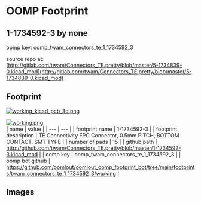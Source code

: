 # OOMP Footprint  
## 1-1734592-3  by none  
  
oomp key: oomp_twam_connectors_te_1_1734592_3  
  
source repo at: [http://gitlab.com/twam/Connectors_TE.pretty/blob/master/5-1734839-0.kicad_mod](http://gitlab.com/twam/Connectors_TE.pretty/blob/master/5-1734839-0.kicad_mod)  
## Footprint  
  
[![working_kicad_pcb_3d.png](working_kicad_pcb_3d_600.png)](working_kicad_pcb_3d.png)  
  
[![working.png](working_600.png)](working.png)  
| name | value | 
| --- | --- | 
| footprint name | 1-1734592-3 | 
| footprint description | TE Connectivity FPC Connector, 0.5mm PITCH, BOTTOM CONTACT, SMT TYPE | 
| number of pads | 15 | 
| github path | http://github.com/twam/Connectors_TE.pretty/blob/master/1-1734592-3.kicad_mod | 
| oomp key | oomp_twam_connectors_te_1_1734592_3 | 
| oomp bot github | https://github.com/oomlout/oomlout_oomp_footprint_bot/tree/main/footprints/twam_connectors_te_1_1734592_3/working | 
## Images  

